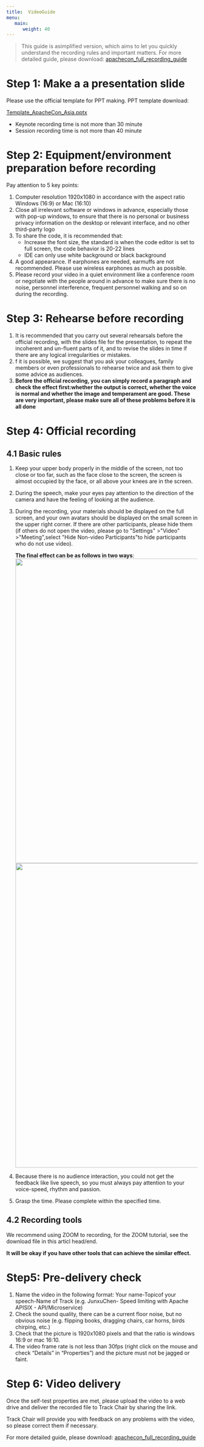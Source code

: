 ```yaml
---
title:  VideoGuide
menu:
   main:
      weight: 40
---
```



>This guide is asimplified version,  which aims to let you quickly understand the recording rules and important matters. 
>For more detailed guide, please download: 
>[apachecon_full_recording_guide](https://apachecon.com/acasia2021/video_guide_en_full.pdf)


# Step 1: Make a a presentation slide

Please use the official template for PPT making.
PPT template download:

[Template_ApacheCon_Asia.pptx](https://apachecon.com/acasia2021/Template_ApacheCon_Asia.pptx)
* Keynote recording time is not more than 30 minute
* Session recording time is not more than 40 minute

# Step 2: Equipment/environment preparation before recording
Pay attention to 5 key points:
1. Computer resolution 1920x1080 in accordance with the aspect ratio Windows (16:9) or Mac (16:10)
2. Close all irrelevant software or windows in advance, especially those with pop-up windows, to ensure that there is no personal or business privacy information on the desktop or relevant interface, and no other third-party logo
3. To share the code, it is recommended that:
    * Increase the font size, the standard is when the code editor is set to full screen, the code behavior is 20-22 lines
    * IDE can only use white background or black background
4. A good appearance. If earphones are needed, earmuffs are not recommended. Please use wireless earphones as much as possible.
5. Please record your video in a quiet environment like a conference room or negotiate with the people around in advance to make sure there is no noise, personnel interference, frequent personnel walking and so on during the recording.

# Step 3: Rehearse before recording
1. It is recommended that you carry out several rehearsals before the official recording, with the slides file for the presentation, to repeat the incoherent and un-fluent parts of it, and to revise the slides in time if there are any logical irregularities or mistakes.
2. f it is possible, we suggest that you ask your colleagues, family members or even professionals to rehearse twice and ask them to give some advice as audiences.
3. **Before the official recording, you can simply record a paragraph and check the effect first:whether the output is correct, whether the voice is normal and whether the image and temperament are good. These are very important, please make sure all of  these problems before it is all done**

# Step 4:  Official recording
## 4.1 Basic rules
1. Keep your upper body properly in the middle of the screen, not too close or too far, such as the face close to the screen, the screen is almost occupied by the face, or all above your knees are in the screen.
2. During the speech, make your eyes pay attention to the direction of the camera and have the feeling of looking at the audience.
3. During the recording, your materials should be displayed on the full screen, and your own avatars should be displayed on the small screen in the upper right corner. If there are other participants, please hide them (if others do not open the video, please go to "Settings" >"Video" >"Meeting",select "Hide Non-video Participants"to hide participants who do not use video).

    **The final effect can be as follows in two ways**:
    <img src="images/alc_1.jpeg" width="800"/>
        <img src="images/alc_2.jpeg" width="800"/>
4. Because there is no audience interaction, you could not  get the feedback like live speech, so you must always pay attention to your voice-speed, rhythm and passion.
5. Grasp the time. Please complete within the specified time.

## 4.2 Recording tools
We recommend using ZOOM to recording, for the ZOOM tutorial, see the download file in this articl head/end.

**It will be okay if you have other tools that can achieve the similar effect.**

# Step5: Pre-delivery check
1. Name the video in the following format: Your name-Topicof your speech-Name of Track (e.g. JunxuChen- Speed limiting with Apache APISIX - API/Microservice)
2. Check the sound quality, there can be a current floor noise, but no obvious noise (e.g. flipping books, dragging chairs, car horns, birds chirping, etc.)
3. Check that the picture is 1920x1080 pixels and that the ratio is windows 16:9 or mac 16:10.
4. The video frame rate is not less than 30fps (right click on the mouse and check “Details” in “Properties”) and the picture must not be jagged or faint.

# Step 6: Video delivery
Once the self-test properties are met, please upload the video to a web drive and deliver the recorded file to Track Chair by sharing the link.

Track Chair will provide you with feedback on any problems with the video, so please correct them if necessary.

For more detailed guide, please download: 
[apachecon_full_recording_guide](https://apachecon.com/acasia2021/video_guide_en_full.pdf)
